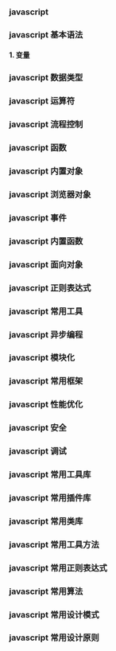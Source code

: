### javascript

### javascript 基本语法
#### 1. 变量


### javascript 数据类型

### javascript 运算符

### javascript 流程控制

### javascript 函数

### javascript 内置对象

### javascript 浏览器对象

### javascript 事件

### javascript 内置函数

### javascript 面向对象

### javascript 正则表达式

### javascript 常用工具

### javascript 异步编程

### javascript 模块化

### javascript 常用框架

### javascript 性能优化

### javascript 安全

### javascript 调试

### javascript 常用工具库

### javascript 常用插件库

### javascript 常用类库

### javascript 常用工具方法

### javascript 常用正则表达式

### javascript 常用算法

### javascript 常用设计模式

### javascript 常用设计原则

